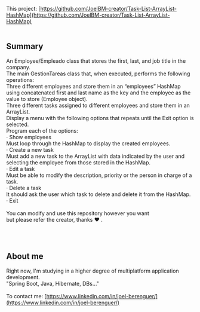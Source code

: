 This project: [https://github.com/JoelBM-creator/Task-List-ArrayList-HashMap](https://github.com/JoelBM-creator/Task-List-ArrayList-HashMap)
<br />
<br />
## Summary
An Employee/Empleado class that stores the first, last, and job title in the company.
<br />
The main GestionTareas class that, when executed, performs the following operations:
<br />
Three different employees and store them in an “employees” HashMap using concatenated first and last name as the key and the employee as the value to store (Employee object).
<br />
Three different tasks assigned to different employees and store them in an ArrayList.
<br />
Display a menu with the following options that repeats until the Exit option is selected. 
<br />
Program each of the options:
<br />
· Show employees
<br />
Must loop through the HashMap to display the created employees.
<br />
· Create a new task
<br />
Must add a new task to the ArrayList with data indicated by the user and selecting the employee from those stored in the HashMap.
<br />
· Edit a task
<br />
Must be able to modify the description, priority or the person in charge of a task.
<br />
· Delete a task
<br />
It should ask the user which task to delete and delete it from the HashMap.
<br />
· Exit
<br /> <br />
You can modify and use this repository however you want <br /> but please refer the creator, thanks ♥ .
<br />


<br /> <br />
## About me
Right now, I'm studying in a higher degree of multiplatform application development.
<br />
"Spring Boot, Java, Hibernate, DBs..."
<br /><br />
To contact me: [https://www.linkedin.com/in/joel-berenguer/](https://www.linkedin.com/in/joel-berenguer/)
